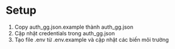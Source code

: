 # Setup
1. Copy auth_gg.json.example thành auth_gg.json
2. Cập nhật credentials trong auth_gg.json
3. Tạo file .env từ .env.example và cập nhật các biến môi trường